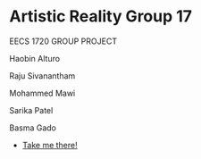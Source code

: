# Artistic Reality Group 17

EECS 1720 GROUP PROJECT

Haobin Alturo

Raju Sivanantham

Mohammed Mawi

Sarika Patel

Basma Gado

   - [Take me there!](website/pages/AR-GPS/index.html)
